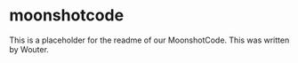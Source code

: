 moonshotcode
============

This is a placeholder for the readme of our MoonshotCode. This was written by Wouter.